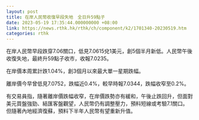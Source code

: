```yaml
---
layout: post
title: 在岸人民幣收復早段失地　全日升59點子
date: 2023-05-19 17:35:44.000000000 +08:00
link: https://news.rthk.hk/rthk/ch/component/k2/1701340-20230519.htm
categories: rthk
---
```


在岸人民幣早段跌穿7.06關口，低見7.0615兌1美元，創5個半月新低。人民幣午後收復失地，最終升59點子收市，收報7.0235。

在岸價本周累計跌1.04%，創3個月以來最大單一星期跌幅。

離岸價今早曾低見7.0752，跌幅近0.4%，較早時報7.0344，跌幅收窄至0.2%。

有交易員指，隨著離岸價跌幅收窄，在岸價跌勢亦有緩和，午後止跌回升，但面對美元買盤強勁、結匯客盤觀望，人民幣仍有調整壓力，預料短線或考驗7.1關口。但隨著內地經濟復蘇，預料下半年人民幣有望重新升值。
